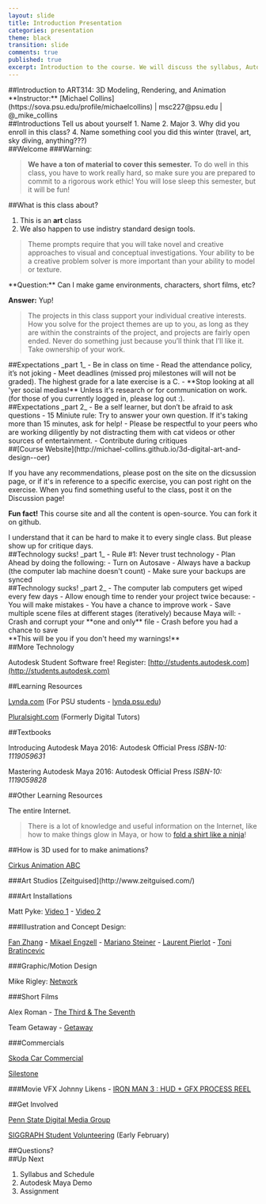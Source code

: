 ```yaml
---
layout: slide
title: Introduction Presentation
categories: presentation
theme: black
transition: slide
comments: true
published: true
excerpt: Introduction to the course. We will discuss the syllabus, Autodesk Maya's interface, and introduce the first assignment.
---
```

<section data-markdown>
##Introduction to ART314: 3D Modeling, Rendering, and Animation
**Instructor:** [Michael Collins](https://sova.psu.edu/profile/michaelcollins) | msc227@psu.edu | @_mike_collins

</section>
<section data-markdown>
##Introductions
Tell us about yourself
1. Name
2. Major
3. Why did you enroll in this class?
4. Name something cool you did this winter (travel, art, sky diving, anything???)
</section>
<section data-markdown>
##Welcome
###Warning:

>**We have a ton of material to cover this semester.** To do well in this class, you have to work really hard, so make sure you are prepared to commit to a rigorous work ethic! You will lose sleep this semester, but it will be fun!
</section>
<section data-markdown>
##What is this class about?

1. This is an __**art**__ class
2. We also happen to use indistry standard design tools.

>Theme prompts require that you will take novel and creative approaches to visual and conceptual investigations. Your ability to be a creative problem solver is more important than your ability to model or texture.

</section>
<section data-markdown>
**Question:** Can I make game environments, characters, short films, etc?

**Answer:** Yup!

>The projects in this class support your individual creative interests. How you solve for the project themes are up to you, as long as they are within the constraints of the project, and projects are fairly open ended. Never do something just because you’ll think that I’ll like it. Take ownership of your work.

</section>
<section data-markdown>
##Expectations _part 1_
- Be in class on time
- Read the attendance policy, it’s not joking
- Meet deadlines (missed proj milestones will will not be graded). The highest grade for a late exercise is a C. 
- **Stop looking at all 'yer social medias!** Unless it's research or for communication on work. (for those of you currently logged in, please log out :).

</section>
<section data-markdown>
##Expectations _part 2_
- Be a self learner, but don’t be afraid to ask questions
  - 15 Miniute rule: Try to answer your own question. If it's taking more than 15 minutes, ask for help!
- Please be respectful to your peers who are working diligently by not distracting them with cat videos or other sources of entertainment.
- Contribute during critiques
</section>
<section data-markdown>
##[Course Website](http://michael-collins.github.io/3d-digital-art-and-design--oer)

If you have any recommendations, please post on the site on the dicsussion page, or if it's in reference to a specific exercise, you can post right on the exercise. When you find something useful to the class, post it on the Discussion page!

</section>
<section data-markdown>

**Fun fact!** This course site and all the content is open-source. You can fork it on github.
</section>
<section data-markdown>
I understand that it can be hard to make it to every single class. But please show up for critique days.

</section>
<section data-markdown>
##Technology sucks! _part 1_
- Rule #1: Never trust technology
  - Plan Ahead by doing the following:
  - Turn on Autosave
  - Always have a backup (the computer lab machine doesn't count)
  - Make sure your backups are synced

</section>
<section data-markdown>
##Technology sucks! _part 2_
  - The computer lab computers get wiped every few days
  - Allow enough time to render your project twice because:
    - You will make mistakes
    - You have a chance to improve work
  - Save multiple scene files at different stages (iteratively) because Maya will:
    - Crash and corrupt your **one and only** file
    - Crash before you had a chance to save
 
</section>
<section data-markdown data-background="http://i.giphy.com/14qOw2zLzdRFXa.gif">
**This will be you if you don't heed my warnings!**
</section>
<section data-markdown>
##More Technology

Autodesk Student Software free! Register: [http://students.autodesk.com](http://students.autodesk.com)

</section>
<section data-markdown>
##Learning Resources

[Lynda.com](http://www.lynda.com) (For PSU students - [lynda.psu.edu](https://lynda.psu.edu))
  
[Pluralsight.com](http://www.pluralsight.com) (Formerly Digital Tutors)

</section>
<section data-markdown>
##Textbooks

Introducing Autodesk Maya 2016: Autodesk Official Press _ISBN-10: 1119059631_ 

Mastering Autodesk Maya 2016: Autodesk Official Press _ISBN-10: 1119059828_

</section>
<section data-markdown>
##Other Learning Resources

The entire Internet.

>There is a lot of knowledge and useful information on the Internet, like how to make things glow in Maya, or how to [fold a shirt like a ninja](https://www.youtube.com/watch?v=gK1nGpvaHno)!

</section>
<section data-markdown>
##How is 3D used for to make animations?

[Cirkus Animation ABC](http://www.youtube.com/watch?v=O-qLBXIX2Mk)

</section>
<section data-markdown>
###Art Studios
[Zeitguised](http://www.zeitguised.com/)

###Art Installations

Matt Pyke: [Video 1](http://vimeo.com/24836368) - [Video 2](http://vimeo.com/24832819)

###Illustration and Concept Design:

[Fan Zhang](http://features.cgsociety.org/newgallerycrits/g97/266497/266497_1313588621_large.jpg) - [Mikael Engzell](http://features.cgsociety.org/newgallerycrits/g40/422540/422540_1323953738_large.jpg) - [Mariano Steiner](http://features.cgsociety.org/newgallerycrits/g25/313625/313625_1275961395_large.jpg) - [Laurent Pierlot](http://features.cgsociety.org/newgallerycrits/g96/30696/30696_1351660661_large.jpg) - [Toni Bratincevic](http://features.cgsociety.org/newgallerycrits/g56/93456/93456_1345698939_large.jpg)

</section>
<section data-markdown>
###Graphic/Motion Design

Mike Rigley: [Network](https://vimeo.com/34750078)

###Short Films

Alex Roman - [The Third & The Seventh](https://vimeo.com/24335209)

Team Getaway - [Getaway](https://vimeo.com/39392036)

</section>
<section data-markdown>
###Commercials

[Skoda Car Commercial](https://vimeo.com/25073794)

[Silestone](https://vimeo.com/16239432)

###Movie VFX
Johnny Likens - [IRON MAN 3 : HUD + GFX PROCESS REEL](https://vimeo.com/66944464)

</section>
<section data-markdown>
##Get Involved

[Penn State Digital Media Group](https://www.facebook.com/PSUDigitalMedia/)

[SIGGRAPH Student Volunteering](http://s2016.siggraph.org/student-volunteers) (Early February)

</section>
<section data-markdown>
##Questions?
</section>
<section data-markdown>
##Up Next

1. Syllabus and Schedule
2. Autodesk Maya Demo
3. Assignment

</section>
